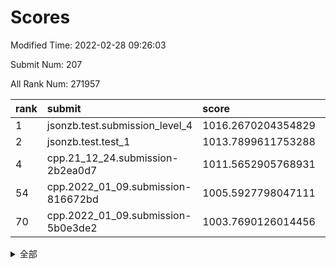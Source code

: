 # Scores

Modified Time: 2022-02-28 09:26:03

Submit Num: 207

All Rank Num: 271957

| rank |               submit               |       score        |       sigma        | pk_num |
| :--- | :--------------------------------- | :----------------- | :----------------- | :----- |
| 1    | jsonzb.test.submission_level_4     | 1016.2670204354829 | 0.8491898744363966 | 5256   |
| 2    | jsonzb.test.test_1                 | 1013.7899611753288 | 0.8441212961461311 | 5258   |
| 4    | cpp.21_12_24.submission-2b2ea0d7   | 1011.5652905768931 | 0.7936712604039297 | 5256   |
| 54   | cpp.2022_01_09.submission-816672bd | 1005.5927798047111 | 0.7253702040189394 | 5260   |
| 70   | cpp.2022_01_09.submission-5b0e3de2 | 1003.7690126014456 | 0.7115697160649211 | 5254   |


<details>
<summary>全部</summary>

| rank |                 submit                 |       score        |       sigma        | pk_num |
| :--- | :------------------------------------- | :----------------- | :----------------- | :----- |
| 1    | jsonzb.test.submission_level_4         | 1016.2670204354829 | 0.8491898744363966 | 5256   |
| 2    | jsonzb.test.test_1                     | 1013.7899611753288 | 0.8441212961461311 | 5258   |
| 3    | gobigger.level_3.submission_level_3_22 | 1011.9459590333524 | 0.7717768425307658 | 5260   |
| 4    | cpp.21_12_24.submission-2b2ea0d7       | 1011.5652905768931 | 0.7936712604039297 | 5256   |
| 5    | gobigger.level_3.submission_level_3_29 | 1011.2122158418814 | 0.7487068332325364 | 5251   |
| 6    | gobigger.level_3.submission_level_3_3  | 1011.2119689807039 | 0.7770194618121599 | 5255   |
| 7    | gobigger.level_3.submission_level_3_6  | 1010.9559426427569 | 0.7645469917543285 | 5255   |
| 8    | gobigger.level_3.submission_level_3_15 | 1010.9209556948585 | 0.7540585838466626 | 5255   |
| 9    | gobigger.level_3.submission_level_3_42 | 1010.8771841096276 | 0.7465563797410228 | 5256   |
| 10   | gobigger.level_3.submission_level_3_5  | 1010.8438604691621 | 0.7656789652401336 | 5256   |
| 11   | gobigger.level_3.submission_level_3_0  | 1010.8229380840742 | 0.7616836624392198 | 5255   |
| 12   | gobigger.level_3.submission_level_3_28 | 1010.757006112632  | 0.7534200304233983 | 5253   |
| 13   | gobigger.level_3.submission_level_3_39 | 1010.6974812357815 | 0.7676331633202266 | 5257   |
| 14   | gobigger.level_3.submission_level_3_30 | 1010.6184112742937 | 0.7682547716641581 | 5256   |
| 15   | gobigger.level_3.submission_level_3_37 | 1010.6182456437399 | 0.781618159594076  | 5260   |
| 16   | gobigger.level_3.submission_level_3_24 | 1010.5964973596899 | 0.7381562393104414 | 5256   |
| 17   | gobigger.level_3.submission_level_3_38 | 1010.5813747949425 | 0.7630321323442644 | 5260   |
| 18   | gobigger.level_3.submission_level_3_41 | 1010.5365728715309 | 0.743456627408812  | 5256   |
| 19   | gobigger.level_3.submission_level_3_8  | 1010.466416735414  | 0.7603162953557557 | 5262   |
| 20   | gobigger.level_3.submission_level_3_19 | 1010.4639070551214 | 0.7709996274093867 | 5256   |
| 21   | gobigger.level_3.submission_level_3_31 | 1010.4020893135688 | 0.7960653598836929 | 5258   |
| 22   | gobigger.level_3.submission_level_3_17 | 1010.326956492339  | 0.7482151011638063 | 5255   |
| 23   | gobigger.level_3.submission_level_3_33 | 1010.3062242003433 | 0.7815677929763519 | 5250   |
| 24   | gobigger.level_3.submission_level_3_44 | 1010.2580069008314 | 0.7557076553390801 | 5255   |
| 25   | gobigger.level_3.submission_level_3_36 | 1010.2560284356379 | 0.7742255493994383 | 5251   |
| 26   | gobigger.level_3.submission_level_3_20 | 1010.24888767942   | 0.7731686947266125 | 5255   |
| 27   | gobigger.level_3.submission_level_3_34 | 1010.2135314745824 | 0.734256017377412  | 5257   |
| 28   | gobigger.level_3.submission_level_3_14 | 1010.1548299486622 | 0.7582186263866766 | 5255   |
| 29   | gobigger.level_3.submission_level_3_48 | 1010.1315752693747 | 0.7482882425991592 | 5254   |
| 30   | gobigger.level_3.submission_level_3_40 | 1010.1238004822026 | 0.7496689369426003 | 5250   |
| 31   | gobigger.level_3.submission_level_3_23 | 1010.0428344481091 | 0.7487294893374574 | 5252   |
| 32   | gobigger.level_3.submission_level_3_46 | 1010.0315207124459 | 0.740016124420725  | 5259   |
| 33   | gobigger.level_3.submission_level_3_16 | 1009.9732873634656 | 0.76093006402468   | 5254   |
| 34   | gobigger.level_3.submission_level_3_49 | 1009.9628014163203 | 0.7381788312893082 | 5255   |
| 35   | gobigger.level_3.submission_level_3_35 | 1009.8705669980294 | 0.7591245552760268 | 5256   |
| 36   | gobigger.level_3.submission_level_3_13 | 1009.7969638213294 | 0.7618701392453979 | 5260   |
| 37   | gobigger.level_3.submission_level_3_43 | 1009.6756912317693 | 0.750192132572356  | 5254   |
| 38   | gobigger.level_3.submission_level_3_45 | 1009.6586421006324 | 0.7432652322466797 | 5253   |
| 39   | gobigger.level_3.submission_level_3_27 | 1009.5877317625391 | 0.7764617388117525 | 5256   |
| 40   | gobigger.level_3.submission_level_3_1  | 1009.4904963327476 | 0.7574317051931704 | 5254   |
| 41   | gobigger.level_3.submission_level_3_18 | 1009.4599177506539 | 0.7800899659833992 | 5256   |
| 42   | gobigger.level_3.submission_level_3_25 | 1009.3717105881867 | 0.7459088288820609 | 5254   |
| 43   | gobigger.level_3.submission_level_3_12 | 1009.3630079682772 | 0.7377834769858503 | 5251   |
| 44   | gobigger.level_3.submission_level_3_2  | 1009.3010814145322 | 0.7638543932714135 | 5252   |
| 45   | gobigger.level_3.submission_level_3_21 | 1009.2317125940826 | 0.7662780820583823 | 5251   |
| 46   | gobigger.level_3.submission_level_3_4  | 1009.1927219956949 | 0.7460847761550239 | 5257   |
| 47   | gobigger.level_3.submission_level_3_47 | 1009.1494346171027 | 0.7623070827006156 | 5255   |
| 48   | gobigger.level_3.submission_level_3_26 | 1008.9032922856418 | 0.742680599802187  | 5256   |
| 49   | gobigger.level_3.submission_level_3_32 | 1008.8929097651729 | 0.7534807882146469 | 5253   |
| 50   | gobigger.level_3.submission_level_3_11 | 1008.8706775997781 | 0.7432456780762196 | 5247   |
| 51   | gobigger.level_3.submission_level_3_10 | 1008.6757334998208 | 0.7347245277418748 | 5253   |
| 52   | gobigger.level_3.submission_level_3_7  | 1008.3681821855345 | 0.738760070391226  | 5256   |
| 53   | gobigger.level_3.submission_level_3_9  | 1007.8937968003829 | 0.7327158638753328 | 5251   |
| 54   | cpp.2022_01_09.submission-816672bd     | 1005.5927798047111 | 0.7253702040189394 | 5260   |
| 55   | gobigger.level_1.submission_level_1_32 | 1005.071999970373  | 0.7187870697053936 | 5248   |
| 56   | gobigger.level_1.submission_level_1_14 | 1005.0188449662409 | 0.7324713322801164 | 5258   |
| 57   | gobigger.level_1.submission_level_1_45 | 1004.6736675490919 | 0.7259073592589006 | 5254   |
| 58   | gobigger.level_1.submission_level_1_35 | 1004.6121767048352 | 0.7305221154098884 | 5252   |
| 59   | gobigger.level_1.submission_level_1_7  | 1004.132494947135  | 0.7088726015832609 | 5252   |
| 60   | gobigger.level_1.submission_level_1_41 | 1004.1200495374293 | 0.72674374839056   | 5254   |
| 61   | gobigger.level_1.submission_level_1_22 | 1004.0734337546409 | 0.7167556652841502 | 5257   |
| 62   | gobigger.level_1.submission_level_1_43 | 1004.0394279077886 | 0.7214546236162436 | 5251   |
| 63   | gobigger.level_1.submission_level_1_46 | 1004.0244502449575 | 0.7165842969332056 | 5260   |
| 64   | gobigger.level_1.submission_level_1_39 | 1004.0186450032279 | 0.7162711127290332 | 5258   |
| 65   | gobigger.level_1.submission_level_1_37 | 1003.985382260451  | 0.7222904566697187 | 5260   |
| 66   | gobigger.level_1.submission_level_1_0  | 1003.9755900165968 | 0.7254831136942067 | 5253   |
| 67   | gobigger.level_1.submission_level_1_47 | 1003.9305605079752 | 0.7222288303292806 | 5258   |
| 68   | gobigger.level_1.submission_level_1_9  | 1003.8035587979367 | 0.7187158250508671 | 5256   |
| 69   | gobigger.level_1.submission_level_1_2  | 1003.7993665708483 | 0.7174806319063184 | 5253   |
| 70   | cpp.2022_01_09.submission-5b0e3de2     | 1003.7690126014456 | 0.7115697160649211 | 5254   |
| 71   | gobigger.level_1.submission_level_1_10 | 1003.7596291094147 | 0.7216728845099151 | 5259   |
| 72   | gobigger.level_1.submission_level_1_19 | 1003.7278091660036 | 0.7206173923313385 | 5255   |
| 73   | gobigger.level_1.submission_level_1_49 | 1003.7184301666173 | 0.7227149720967225 | 5260   |
| 74   | gobigger.level_1.submission_level_1_42 | 1003.7053071051162 | 0.7134522811772551 | 5252   |
| 75   | gobigger.level_1.submission_level_1_11 | 1003.6683836912526 | 0.7177521436150801 | 5255   |
| 76   | gobigger.level_1.submission_level_1_3  | 1003.6619313404757 | 0.7231876172585597 | 5257   |
| 77   | gobigger.level_1.submission_level_1_40 | 1003.5820264401532 | 0.730701759309462  | 5251   |
| 78   | gobigger.level_1.submission_level_1_17 | 1003.5545724201276 | 0.7140415969966859 | 5259   |
| 79   | gobigger.level_1.submission_level_1_31 | 1003.3857503278074 | 0.7175939953752039 | 5256   |
| 80   | gobigger.level_1.submission_level_1_30 | 1003.3329516030484 | 0.7272394888618078 | 5261   |
| 81   | gobigger.level_1.submission_level_1_12 | 1003.2165594437005 | 0.723693281570469  | 5255   |
| 82   | gobigger.level_1.submission_level_1_25 | 1003.1984379050726 | 0.7094268842029605 | 5257   |
| 83   | gobigger.level_1.submission_level_1_33 | 1003.1299780260074 | 0.7050088555430277 | 5255   |
| 84   | gobigger.level_1.submission_level_1_36 | 1003.1089383283495 | 0.7157148355869699 | 5254   |
| 85   | gobigger.level_1.submission_level_1_4  | 1002.9852748541805 | 0.7166295211110693 | 5253   |
| 86   | gobigger.level_1.submission_level_1_24 | 1002.9345631925893 | 0.7165187337804622 | 5256   |
| 87   | gobigger.level_1.submission_level_1_48 | 1002.9118734197685 | 0.7137171130103583 | 5256   |
| 88   | gobigger.level_1.submission_level_1_29 | 1002.8567906656704 | 0.7284805759839543 | 5256   |
| 89   | gobigger.level_1.submission_level_1_44 | 1002.8438445097391 | 0.7126415670223525 | 5255   |
| 90   | gobigger.level_1.submission_level_1_8  | 1002.7146695816106 | 0.7161733540415262 | 5251   |
| 91   | gobigger.level_1.submission_level_1_13 | 1002.6755279836212 | 0.7156930140251063 | 5258   |
| 92   | gobigger.level_1.submission_level_1_27 | 1002.6560607738761 | 0.7152524786443233 | 5257   |
| 93   | gobigger.level_1.submission_level_1_16 | 1002.6279392599673 | 0.7156654354368218 | 5258   |
| 94   | gobigger.level_1.submission_level_1_6  | 1002.6250722582727 | 0.7184213627243947 | 5255   |
| 95   | gobigger.level_1.submission_level_1_15 | 1002.5920156946102 | 0.7143329167652395 | 5255   |
| 96   | gobigger.level_1.submission_level_1_26 | 1002.4894787514895 | 0.7088825910764043 | 5261   |
| 97   | gobigger.level_1.submission_level_1_23 | 1002.4346819129869 | 0.706484880679166  | 5259   |
| 98   | gobigger.level_1.submission_level_1_18 | 1002.3736836690033 | 0.716296610478052  | 5258   |
| 99   | gobigger.level_1.submission_level_1_1  | 1002.3085415501141 | 0.7201859277309497 | 5253   |
| 100  | gobigger.level_1.submission_level_1_20 | 1002.2903854979577 | 0.7163930057669166 | 5258   |
| 101  | gobigger.level_1.submission_level_1_34 | 1002.168132604688  | 0.7132837694297987 | 5260   |
| 102  | gobigger.level_1.submission_level_1_38 | 1002.0920508061471 | 0.701951384650113  | 5256   |
| 103  | gobigger.level_1.submission_level_1_5  | 1002.0657488143846 | 0.7164141561183026 | 5256   |
| 104  | gobigger.level_1.submission_level_1_21 | 1001.8825647110885 | 0.7187161555589768 | 5254   |
| 105  | gobigger.level_1.submission_level_1_28 | 1001.7922366031996 | 0.7233356337519212 | 5254   |
| 106  | gobigger.random.submission_random_5    | 997.7450596445418  | 0.7076787283860383 | 5254   |
| 107  | gobigger.random.submission_random_25   | 997.1833167252369  | 0.707211204167296  | 5255   |
| 108  | gobigger.random.submission_random_20   | 997.1567176956335  | 0.6981551314065729 | 5256   |
| 109  | gobigger.random.submission_random_18   | 996.9012676140106  | 0.7078117411342885 | 5254   |
| 110  | gobigger.random.submission_random_2    | 996.8218398565834  | 0.7079797167928602 | 5256   |
| 111  | gobigger.random.submission_random_37   | 996.8027981663151  | 0.700949160497877  | 5258   |
| 112  | gobigger.random.submission_random_15   | 996.7670913196299  | 0.7294723845224386 | 5257   |
| 113  | gobigger.random.submission_random_45   | 996.6722731468499  | 0.716652047299358  | 5253   |
| 114  | gobigger.random.submission_random_40   | 996.6499417634772  | 0.7040684854592204 | 5258   |
| 115  | gobigger.random.submission_random_17   | 996.6017829614628  | 0.7221420141274149 | 5250   |
| 116  | gobigger.random.submission_random_24   | 996.5718602397154  | 0.7119144860451969 | 5255   |
| 117  | gobigger.random.submission_random_33   | 996.5400764494015  | 0.7046057687937272 | 5261   |
| 118  | gobigger.random.submission_random_10   | 996.4918605660778  | 0.726041504318152  | 5258   |
| 119  | gobigger.random.submission_random_12   | 996.4866772530436  | 0.7183453690605746 | 5259   |
| 120  | gobigger.random.submission_random_1    | 996.4656351022402  | 0.7086951293151292 | 5255   |
| 121  | gobigger.random.submission_random_29   | 996.3812642845531  | 0.7123594994757264 | 5260   |
| 122  | gobigger.random.submission_random_27   | 996.3488958183367  | 0.7152839198125137 | 5259   |
| 123  | gobigger.random.submission_random_42   | 996.3416548881759  | 0.6984660627797751 | 5257   |
| 124  | gobigger.random.submission_random_46   | 996.2866173868713  | 0.7031724136959531 | 5259   |
| 125  | gobigger.random.submission_random_8    | 996.1736540288152  | 0.700262521690502  | 5253   |
| 126  | gobigger.random.submission_random_9    | 996.1586365497935  | 0.7091202352090422 | 5258   |
| 127  | gobigger.random.submission_random_34   | 996.1188476050501  | 0.7173168127987356 | 5257   |
| 128  | gobigger.random.submission_random_16   | 996.1069415611464  | 0.7126558616111818 | 5258   |
| 129  | gobigger.random.submission_random_47   | 996.1048376001697  | 0.7084096871247552 | 5255   |
| 130  | gobigger.random.submission_random_43   | 996.0957824506052  | 0.7179037956965869 | 5256   |
| 131  | gobigger.random.submission_random_35   | 996.0929163619832  | 0.7017846545483838 | 5261   |
| 132  | gobigger.random.submission_random_21   | 996.0882986444224  | 0.7104945602712367 | 5252   |
| 133  | gobigger.random.submission_random_23   | 996.0509788930948  | 0.7031891959953763 | 5252   |
| 134  | gobigger.random.submission_random_39   | 996.0360341878318  | 0.6996877315201662 | 5252   |
| 135  | gobigger.random.submission_random_36   | 995.9186892503024  | 0.7198793405473564 | 5255   |
| 136  | gobigger.random.submission_random_49   | 995.8635597659498  | 0.6991833999301078 | 5253   |
| 137  | gobigger.random.submission_random_3    | 995.8597254766593  | 0.7196216488728858 | 5257   |
| 138  | gobigger.random.submission_random_30   | 995.8590917677869  | 0.7107337826124804 | 5261   |
| 139  | gobigger.random.submission_random_26   | 995.8488085360448  | 0.723365586722356  | 5254   |
| 140  | gobigger.random.submission_random_6    | 995.7552672690337  | 0.708384662777891  | 5252   |
| 141  | gobigger.random.submission_random_11   | 995.6777145688064  | 0.7136013916671993 | 5254   |
| 142  | gobigger.random.submission_random_48   | 995.6353913968399  | 0.7052761558614763 | 5255   |
| 143  | gobigger.random.submission_random_13   | 995.6097370229286  | 0.7215470527526113 | 5252   |
| 144  | gobigger.random.submission_random_7    | 995.5067701609406  | 0.7149820514001849 | 5252   |
| 145  | gobigger.random.submission_random_28   | 995.4624695356713  | 0.7095156862040146 | 5253   |
| 146  | gobigger.random.submission_random_0    | 995.3606214700454  | 0.7152072577497045 | 5250   |
| 147  | gobigger.random.submission_random_41   | 995.2926433399671  | 0.7101152872037307 | 5254   |
| 148  | gobigger.random.submission_random_32   | 995.2533561846813  | 0.708552519984101  | 5255   |
| 149  | gobigger.random.submission_random_38   | 995.1760550897739  | 0.7224104086415808 | 5254   |
| 150  | gobigger.random.submission_random_4    | 995.1620647002648  | 0.7170438179927087 | 5249   |
| 151  | gobigger.random.submission_random_19   | 995.1341370186377  | 0.7190658171471952 | 5254   |
| 152  | gobigger.random.submission_random_14   | 995.1039591395207  | 0.7138885750959194 | 5257   |
| 153  | gobigger.random.submission_random_31   | 994.9919935214443  | 0.7310891041875879 | 5258   |
| 154  | gobigger.random.submission_random_44   | 994.9654932464102  | 0.7171757545777111 | 5253   |
| 155  | gobigger.random.submission_random_22   | 994.8891983599443  | 0.7166890237902931 | 5252   |
| 156  | gobigger.level_2.submission_level_2_12 | 994.2320221617731  | 0.728668880301486  | 5255   |
| 157  | gobigger.level_2.submission_level_2_43 | 993.5930388191051  | 0.7265625891371672 | 5254   |
| 158  | gobigger.level_2.submission_level_2_44 | 993.5809714914246  | 0.7599376334955585 | 5255   |
| 159  | gobigger.level_2.submission_level_2_37 | 993.54557526732    | 0.7251845586032145 | 5255   |
| 160  | gobigger.level_2.submission_level_2_34 | 993.0780431294334  | 0.7485723488362563 | 5254   |
| 161  | gobigger.level_2.submission_level_2_31 | 993.0260927141758  | 0.7455915035321529 | 5259   |
| 162  | gobigger.level_2.submission_level_2_27 | 992.9844476005113  | 0.7454356365910529 | 5256   |
| 163  | gobigger.level_2.submission_level_2_24 | 992.969184726052   | 0.7452887638665111 | 5249   |
| 164  | gobigger.level_2.submission_level_2_33 | 992.8607888887768  | 0.7390271051951819 | 5251   |
| 165  | gobigger.level_2.submission_level_2_21 | 992.8190019097975  | 0.7279122139236838 | 5260   |
| 166  | gobigger.level_2.submission_level_2_23 | 992.7682312552142  | 0.7287410825567382 | 5258   |
| 167  | gobigger.level_2.submission_level_2_25 | 992.4808415269486  | 0.7391860279581108 | 5255   |
| 168  | gobigger.level_2.submission_level_2_28 | 992.3045525442469  | 0.7467538723013343 | 5251   |
| 169  | gobigger.level_2.submission_level_2_20 | 992.2939956413547  | 0.7387187130261735 | 5261   |
| 170  | gobigger.level_2.submission_level_2_30 | 992.2865482158245  | 0.744018602567123  | 5253   |
| 171  | gobigger.level_2.submission_level_2_35 | 992.1927388338767  | 0.7414206182059803 | 5253   |
| 172  | gobigger.level_2.submission_level_2_48 | 992.1760130911881  | 0.7545193090686877 | 5254   |
| 173  | gobigger.level_2.submission_level_2_15 | 992.14093536064    | 0.7553411117118084 | 5256   |
| 174  | gobigger.level_2.submission_level_2_14 | 992.1400254509731  | 0.748067068492181  | 5258   |
| 175  | gobigger.level_2.submission_level_2_6  | 992.1303978101491  | 0.7294869649531218 | 5257   |
| 176  | gobigger.level_2.submission_level_2_11 | 992.0846800568836  | 0.7351678002075216 | 5260   |
| 177  | gobigger.level_2.submission_level_2_0  | 992.0761804708421  | 0.7514386495088853 | 5258   |
| 178  | gobigger.level_2.submission_level_2_4  | 992.0514824089825  | 0.7426290250880024 | 5256   |
| 179  | gobigger.level_2.submission_level_2_39 | 992.0128892675293  | 0.7442583245207339 | 5252   |
| 180  | gobigger.level_2.submission_level_2_19 | 991.9742621326483  | 0.7367853356458463 | 5252   |
| 181  | gobigger.level_2.submission_level_2_38 | 991.8829344699345  | 0.7465323281527841 | 5252   |
| 182  | gobigger.level_2.submission_level_2_18 | 991.8524909574986  | 0.7392392666362214 | 5254   |
| 183  | gobigger.level_2.submission_level_2_5  | 991.8340147805397  | 0.7479651956546994 | 5255   |
| 184  | gobigger.level_2.submission_level_2_22 | 991.6151141852332  | 0.7698264113279636 | 5256   |
| 185  | gobigger.level_2.submission_level_2_32 | 991.5497639490719  | 0.7599130917101874 | 5254   |
| 186  | gobigger.level_2.submission_level_2_26 | 991.4779738120831  | 0.755251554353088  | 5255   |
| 187  | gobigger.level_2.submission_level_2_29 | 991.4677036163469  | 0.7727784874444185 | 5257   |
| 188  | gobigger.level_2.submission_level_2_8  | 991.4096035615744  | 0.7475004193708094 | 5250   |
| 189  | gobigger.level_2.submission_level_2_3  | 991.4053156604565  | 0.7531210221006365 | 5252   |
| 190  | gobigger.level_2.submission_level_2_41 | 991.350353934077   | 0.7504759782395465 | 5256   |
| 191  | gobigger.level_2.submission_level_2_42 | 991.347539796437   | 0.7475862528324192 | 5256   |
| 192  | gobigger.level_2.submission_level_2_7  | 991.2766547051945  | 0.735465470141365  | 5254   |
| 193  | gobigger.level_2.submission_level_2_49 | 991.2697374576101  | 0.7525172737514781 | 5252   |
| 194  | gobigger.level_2.submission_level_2_13 | 991.2002904668766  | 0.7445475088541761 | 5254   |
| 195  | gobigger.level_2.submission_level_2_36 | 991.1402236862006  | 0.7527440465183253 | 5251   |
| 196  | gobigger.level_2.submission_level_2_40 | 991.1334431320516  | 0.7507092076694524 | 5261   |
| 197  | gobigger.level_2.submission_level_2_17 | 991.1329861350806  | 0.7444858870885828 | 5255   |
| 198  | gobigger.level_2.submission_level_2_46 | 991.0573059321022  | 0.7482345030884362 | 5252   |
| 199  | gobigger.level_2.submission_level_2_1  | 991.0077838002908  | 0.7572635053481024 | 5253   |
| 200  | gobigger.level_2.submission_level_2_10 | 990.9803549955362  | 0.7752984857101884 | 5253   |
| 201  | gobigger.level_2.submission_level_2_47 | 990.8710043283686  | 0.7662979000823769 | 5258   |
| 202  | gobigger.level_2.submission_level_2_16 | 990.7014033676871  | 0.7800770337235106 | 5258   |
| 203  | gobigger.level_2.submission_level_2_2  | 990.3184476012086  | 0.7784936785848353 | 5254   |
| 204  | gobigger.level_2.submission_level_2_45 | 990.2462619253819  | 0.7505639557674539 | 5253   |
| 205  | gobigger.level_2.submission_level_2_9  | 989.8158034092387  | 0.7742058628710962 | 5256   |
| 206  | gobigger.none.submission_none_0        | 977.0311778145146  | 1.3275570349092225 | 5256   |
| 207  | gobigger.none.submission_none_1        | 974.1754131983336  | 1.5295397248173046 | 5253   |

</details>